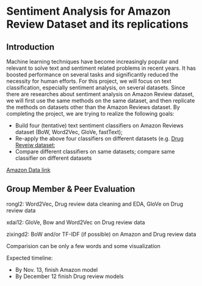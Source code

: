 # Sentiment Analysis for Amazon Review Dataset and its replications

## Introduction
Machine learning techniques have become increasingly popular and relevant to solve text and sentiment related problems in recent years. It has boosted performance on several tasks and significantly reduced the necessity for human efforts. For this project, we will focus on text classification, especially sentiment analysis, on several datasets. Since there are researches about sentiment analysis on Amazon Review dataset, we will first use the same methods on the same dataset, and then replicate the methods on datasets other than the Amazon Reviews dataset. By completing the project, we are trying to realize the following goals:
- Build four (tentative) text sentiment classifiers on Amazon Reviews dataset (BoW, Word2Vec, GloVe, fastText);
- Re-apply the above four classifiers on different datasets (e.g. [Drug Reveiw dataset](https://archive.ics.uci.edu/ml/datasets/Drug+Review+Dataset+%28Drugs.com%29);
- Compare different classifiers on same datasets; compare same classifier on different datasets

[Amazon Data link](https://drive.google.com/drive/folders/0Bz8a_Dbh9Qhbfll6bVpmNUtUcFdjYmF2SEpmZUZUcVNiMUw1TWN6RDV3a0JHT3kxLVhVR2M?resourcekey=0-TLwzfR2O-D2aPitmn5o9VQ)

## Group Member & Peer Evaluation

rongl2: Word2Vec, Drug review data cleaning and EDA, GloVe on Drug review data

xdai12: GloVe, Bow and Word2Vec on Drug review data

zixingd2: BoW and/or TF-IDF (if possible) on Amazon and Drug review data

Comparision can be only a few words and some visualization

Expected timeline:

- By Nov. 13, finish Amazon model
- By December 12 finish Drug review models

